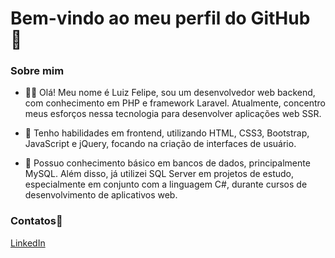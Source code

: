 # Bem-vindo ao meu perfil do GitHub 👋

### Sobre mim
- 🧑‍💻 Olá! Meu nome é Luiz Felipe, sou um desenvolvedor web backend, com conhecimento em PHP e framework Laravel. Atualmente, concentro meus esforços nessa tecnologia para desenvolver aplicações web SSR.

- 🌟 Tenho habilidades em frontend, utilizando HTML, CSS3, Bootstrap, JavaScript e jQuery, focando na criação de interfaces de usuário. 

- 💼 Possuo conhecimento básico em bancos de dados, principalmente MySQL. Além disso, já utilizei SQL Server em projetos de estudo, especialmente em conjunto com a linguagem C#, durante cursos de desenvolvimento de aplicativos web.

<!--
### Tecnologias e Ferramentas

<img src="https://cdn.jsdelivr.net/gh/devicons/devicon/icons/html5/html5-original.svg" width="40" /><img src="https://cdn.jsdelivr.net/gh/devicons/devicon/icons/css3/css3-original.svg" width="40"/>
<img src="https://cdn.jsdelivr.net/gh/devicons/devicon/icons/bootstrap/bootstrap-original.svg" width="40"/>
<img src="https://cdn.jsdelivr.net/gh/devicons/devicon/icons/javascript/javascript-original.svg" width="40"/>
<img src="https://cdn.jsdelivr.net/gh/devicons/devicon/icons/jquery/jquery-original.svg" width="40"/>
<img src="https://cdn.jsdelivr.net/gh/devicons/devicon/icons/php/php-original.svg" width="40"/>
<img src="https://cdn.jsdelivr.net/gh/devicons/devicon/icons/laravel/laravel-original.svg" width="40"/>
<img src="https://cdn.jsdelivr.net/gh/devicons/devicon/icons/git/git-original.svg" width="40"/>
<img src="https://cdn.jsdelivr.net/gh/devicons/devicon/icons/csharp/csharp-original.svg" width="40"/>
<img src="https://cdn.jsdelivr.net/gh/devicons/devicon/icons/mysql/mysql-original.svg" width="40"/>
<img src="https://cdn.jsdelivr.net/gh/devicons/devicon/icons/vscode/vscode-original.svg" width="40"/>
<img src="https://cdn.jsdelivr.net/gh/devicons/devicon/icons/visualstudio/visualstudio-plain.svg" width="40"/>
-->
          
### Contatos📲
<div>
   <a href="https://www.linkedin.com/in/luizfspinto/" target="_blank">LinkedIn</a>
</div>


